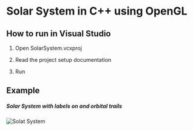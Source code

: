 # Solar System in C++ using OpenGL

## How to run in Visual Studio

1. Open SolarSystem.vcxproj

2. Read the project setup documentation

3. Run


## Example

##### Solar System with labels on and orbital trails

![Solat System](https://imgur.com/a/Mw0sWsH)
